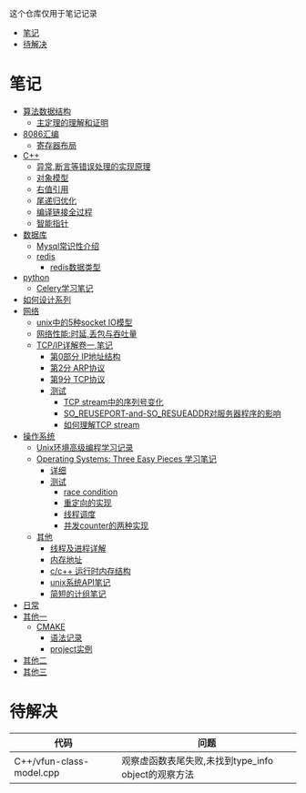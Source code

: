 这个仓库仅用于笔记记录
<!-- TOC -->

- [笔记](#笔记)
- [待解决](#待解决)

<!-- /TOC -->

# 笔记
* [算法数据结构](./algorithms-datastructure)  
   * [主定理的理解和证明](主定理的理解和证明.md)  
* [8086汇编](./assembly-8086)  
    * [寄存器布局](./assembly-8086/registers.md)
* [C++](./C++)  
    * [异常,断言等错误处理的实现原理](./C++/assert-exception-panic-recover)  
    * [对象模型](./C++/class)  
    * [右值引用](./C++/rvalue)
    * [尾递归优化](./C++/tail-recuresion.md)
    * [编译链接全过程](./C++/whats-compile-and-link.md)
    * [智能指针](./C++/智能指针.md)
* [数据库](./database)
    * [Mysql常识性介绍](./database/intro-to-database.md)
    * [redis](./redis)  
        * [redis数据类型](./redis/redis-type.md)
* [python](./python)
    * [Celery学习笔记](./python/understand-and-use-celery.md)
* [如何设计系列](./how-to-design)
* [网络](./netowrk)
    * [unix中的5种socket IO模型](./netowrk/socket-io-model-in-unix.md)
    * [网络性能:时延,丢包与吞吐量](./netowrk/delay-packetloss-throughput.md)
    * [TCP/IP详解卷一,笔记](./netowrk/TCP-IP-Illustrated-V1)
        * [第0部分 IP地址结构](./netowrk/TCP-IP-Illustrated-V1/0-structure-of-IP-address.md)
        * [第2分 ARP协议](./netowrk/TCP-IP-Illustrated-V1/2-address-resolve-protocol.md)
        * [第9分 TCP协议](./netowrk/TCP-IP-Illustrated-V1/9-master-tcp.md)
        * [测试](./netowrk/TCP-IP-Illustrated-V1/tests)  
            * [TCP stream中的序列号变化](./netowrk/TCP-IP-Illustrated-V1/tests/seq-num-during-tcp-stream)
            * [SO_REUSEPORT-and-SO_RESUEADDR对服务器程序的影响](./netowrk/TCP-IP-Illustrated-V1/tests/SO_REUSEPORT-and-SO_RESUEADDR)
            * [如何理解TCP stream](./netowrk/TCP-IP-Illustrated-V1/tests/understand-stream-of-tcp/README.md)
* [操作系统](oprating-system)
    * [Unix环境高级编程学习记录](./oprating-system/APUE)
    * [Operating Systems: Three Easy Pieces 学习笔记](./oprating-system/OSTEP)
        * [详细](./oprating-system/OSTEP/README.md)
        * [测试](./oprating-system/OSTEP/examples)
            * [race condition](./oprating-system/OSTEP/examples/data-race/README.md)
            * [重定向的实现](./oprating-system/OSTEP/examples/data-race/how_to_redirect.cpp)
            * [线程调度](./oprating-system/OSTEP/examples/thread-schedule/README.md)
            * [并发counter的两种实现](./oprating-system/OSTEP/examples/concurrent-counter/README.md)
    * [其他](./oprating-system/others)
        * [线程及进程详解](./oprating-system/others/whats-thread-and-process.md)
        * [内存地址](./oprating-system/others/memory-addressing.md)
        * [c/c++ 运行时内存结构](./oprating-system/others/memory-structure.md)
        * [unix系统API笔记](./oprating-system/others/unix-programming-api.md)
        * [简短的计组笔记](./oprating-system/others/x86-cpu.md)
* [日常](./daily)
* [其他一](./others)  
    * [CMAKE](./others/cmake)  
        * [语法记录](./others/cmake/how-to-use-cmake.md)
        * [project实例](./others/cmake/mydemo)
* [其他二](flags)
* [其他三](./finance)



# 待解决

|代码|问题|
|-|-|
|C++/vfun-class-model.cpp|观察虚函数表尾失败,未找到type_info object的观察方法|

